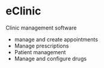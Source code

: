 # eClinic
Clinic management software
 - manage and create appointments
 - Manage prescriptions
 - Patient management
 - Manage and configure drugs
